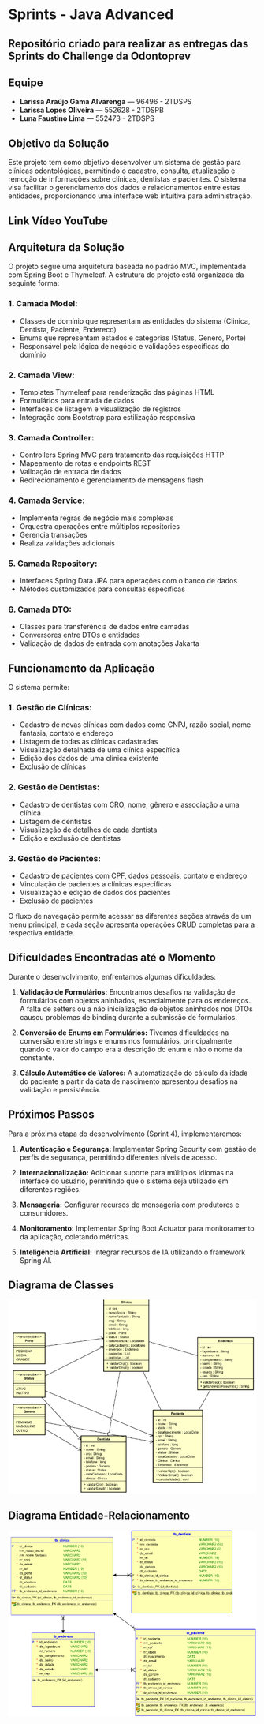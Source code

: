 # Sprints - Java Advanced

## Repositório criado para realizar as entregas das Sprints do Challenge da Odontoprev

## Equipe
- **Larissa Araújo Gama Alvarenga** — 96496 - 2TDSPS
- **Larissa Lopes Oliveira** — 552628 - 2TDSPB
- **Luna Faustino Lima** — 552473 - 2TDSPS

## Objetivo da Solução

Este projeto tem como objetivo desenvolver um sistema de gestão para clínicas odontológicas, permitindo o cadastro, consulta, atualização e remoção de informações sobre clínicas, dentistas e pacientes. O sistema visa facilitar o gerenciamento dos dados e relacionamentos entre estas entidades, proporcionando uma interface web intuitiva para administração.

## Link Vídeo YouTube


## Arquitetura da Solução

O projeto segue uma arquitetura baseada no padrão MVC, implementada com Spring Boot e Thymeleaf. A estrutura do projeto está organizada da seguinte forma:

### 1. Camada Model:
- Classes de domínio que representam as entidades do sistema (Clinica, Dentista, Paciente, Endereco)
- Enums que representam estados e categorias (Status, Genero, Porte)
- Responsável pela lógica de negócio e validações específicas do domínio

### 2. Camada View:
- Templates Thymeleaf para renderização das páginas HTML
- Formulários para entrada de dados
- Interfaces de listagem e visualização de registros
- Integração com Bootstrap para estilização responsiva

### 3. Camada Controller:
- Controllers Spring MVC para tratamento das requisições HTTP
- Mapeamento de rotas e endpoints REST
- Validação de entrada de dados
- Redirecionamento e gerenciamento de mensagens flash

### 4. Camada Service:
- Implementa regras de negócio mais complexas
- Orquestra operações entre múltiplos repositories
- Gerencia transações
- Realiza validações adicionais

### 5. Camada Repository:
- Interfaces Spring Data JPA para operações com o banco de dados
- Métodos customizados para consultas específicas

### 6. Camada DTO:
- Classes para transferência de dados entre camadas
- Conversores entre DTOs e entidades
- Validação de dados de entrada com anotações Jakarta

## Funcionamento da Aplicação

O sistema permite:

### 1. Gestão de Clínicas:
- Cadastro de novas clínicas com dados como CNPJ, razão social, nome fantasia, contato e endereço
- Listagem de todas as clínicas cadastradas
- Visualização detalhada de uma clínica específica
- Edição dos dados de uma clínica existente
- Exclusão de clínicas

### 2. Gestão de Dentistas:
- Cadastro de dentistas com CRO, nome, gênero e associação a uma clínica
- Listagem de dentistas
- Visualização de detalhes de cada dentista
- Edição e exclusão de dentistas

### 3. Gestão de Pacientes:
- Cadastro de pacientes com CPF, dados pessoais, contato e endereço
- Vinculação de pacientes a clínicas específicas
- Visualização e edição de dados dos pacientes
- Exclusão de pacientes

O fluxo de navegação permite acessar as diferentes seções através de um menu principal, e cada seção apresenta operações CRUD completas para a respectiva entidade.

## Dificuldades Encontradas até o Momento

Durante o desenvolvimento, enfrentamos algumas dificuldades:

1. **Validação de Formulários:** Encontramos desafios na validação de formulários com objetos aninhados, especialmente para os endereços. A falta de setters ou a não inicialização de objetos aninhados nos DTOs causou problemas de binding durante a submissão de formulários.

2. **Conversão de Enums em Formulários:** Tivemos dificuldades na conversão entre strings e enums nos formulários, principalmente quando o valor do campo era a descrição do enum e não o nome da constante.

3. **Cálculo Automático de Valores:** A automatização do cálculo da idade do paciente a partir da data de nascimento apresentou desafios na validação e persistência.

## Próximos Passos

Para a próxima etapa do desenvolvimento (Sprint 4), implementaremos:

1. **Autenticação e Segurança:** Implementar Spring Security com gestão de perfis de segurança, permitindo diferentes níveis de acesso.

2. **Internacionalização:** Adicionar suporte para múltiplos idiomas na interface do usuário, permitindo que o sistema seja utilizado em diferentes regiões.

3. **Mensageria:** Configurar recursos de mensageria com produtores e consumidores.

4. **Monitoramento:** Implementar Spring Boot Actuator para monitoramento da aplicação, coletando métricas.

5. **Inteligência Artificial:** Integrar recursos de IA utilizando o framework Spring AI.

## Diagrama de Classes

![Diagrama de Classes](images/CLASSES.png)

## Diagrama Entidade-Relacionamento

![Diagrama Entidade-Relacionamento](images/DER.png)